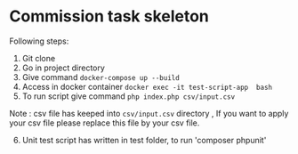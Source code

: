 # Commission task skeleton

Following steps:
1) Git clone 
2) Go in project directory 
3) Give command `docker-compose up --build`
4) Access in docker container `docker exec -it test-script-app  bash`
5) To run script give command `php index.php csv/input.csv`

Note : csv file has keeped into `csv/input.csv` directory , If you want to apply your csv file please replace this file by your csv file. 

6) Unit test script has written in test folder, to run 'composer phpunit'
